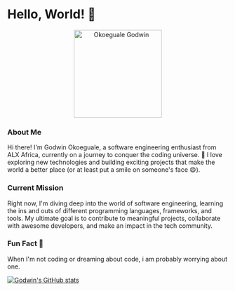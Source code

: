# Hello, World! 👋

<p align="center">
  <img src="https://media.licdn.com/dms/image/D4D03AQHWnKGu5j-Vhg/profile-displayphoto-shrink_100_100/0/1676530853721?e=1697068800&v=beta&t=FSecQT4ZO_1TL0uxVP4efpO416_k6lEz6F_IsF4ma44" alt="Okoeguale Godwin" width="200" height="200">
</p>

### About Me

Hi there! I'm Godwin Okoeguale, a software engineering enthusiast from ALX Africa, currently on a journey to conquer the coding universe. 🚀 I love exploring new technologies and building exciting projects that make the world a better place (or at least put a smile on someone's face 😄).

### Current Mission

Right now, I'm diving deep into the world of software engineering, learning the ins and outs of different programming languages, frameworks, and tools. My ultimate goal is to contribute to meaningful projects, collaborate with awesome developers, and make an impact in the tech community.

### Fun Fact 🎉

When I'm not coding or dreaming about code, i am probably worrying about one. 

[![Godwin's GitHub stats](https://github-readme-stats.vercel.app/api?username=okoegualegodwin)](https://github.com/gwine0047/github-readme-stats)

<p align="center">
</p>
